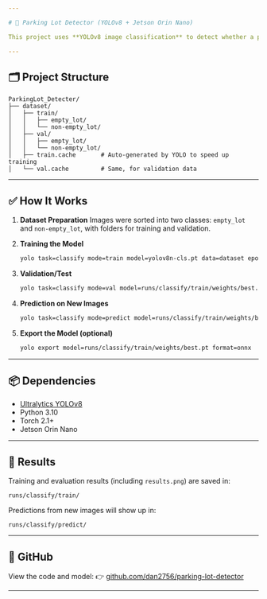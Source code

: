 ```yaml
---

# 🚗 Parking Lot Detector (YOLOv8 + Jetson Orin Nano)

This project uses **YOLOv8 image classification** to detect whether a parking space is **empty** or **not empty** based on images. It was trained and run entirely on a **Jetson Orin Nano**.

---
```


## 🗂️ Project Structure

```
ParkingLot_Detecter/
├── dataset/
│   ├── train/
│   │   ├── empty_lot/
│   │   └── non-empty_lot/
│   ├── val/
│   │   ├── empty_lot/
│   │   └── non-empty_lot/
│   ├── train.cache       # Auto-generated by YOLO to speed up training
│   └── val.cache         # Same, for validation data
```

---

## ✅ How It Works

1. **Dataset Preparation**
   Images were sorted into two classes: `empty_lot` and `non-empty_lot`, with folders for training and validation.

2. **Training the Model**

   ```bash
   yolo task=classify mode=train model=yolov8n-cls.pt data=dataset epochs=50 imgsz=224
   ```

3. **Validation/Test**

   ```bash
   yolo task=classify mode=val model=runs/classify/train/weights/best.pt data=dataset
   ```

4. **Prediction on New Images**

   ```bash
   yolo task=classify mode=predict model=runs/classify/train/weights/best.pt source=/path/to/test/images
   ```

5. **Export the Model (optional)**

   ```bash
   yolo export model=runs/classify/train/weights/best.pt format=onnx
   ```

---

## 📦 Dependencies

* [Ultralytics YOLOv8](https://github.com/ultralytics/ultralytics)
* Python 3.10
* Torch 2.1+
* Jetson Orin Nano

---

## 📸 Results

Training and evaluation results (including `results.png`) are saved in:

```
runs/classify/train/
```

Predictions from new images will show up in:

```
runs/classify/predict/
```

---

## 🔗 GitHub

View the code and model:
👉 [github.com/dan2756/parking-lot-detector](https://github.com/dan2756/parking-lot-detector)

---
